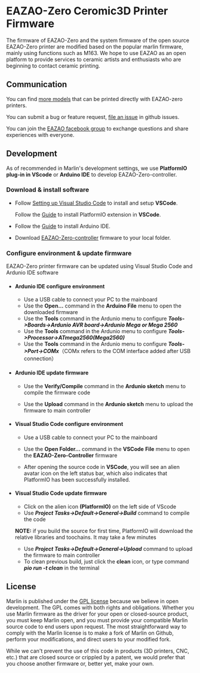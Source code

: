 # EAZAO-Zero Ceromic3D Printer Firmware

The firmware of EAZAO-Zero and the system firmware of the open source EAZAO-Zero printer are modified based on the popular marlin firmware, mainly using functions such as M163. We hope to use EAZAO as an open platform to provide services to ceramic artists and enthusiasts who are beginning to contact ceramic printing.

## Communication

You can find [more models]( https://www.thingiverse.com/eazao/designs) that can be printed directly with EAZAO-zero printers.

You can submit a bug or feature request, [file an issue](https://github.com/Eazao/EAZAO-Zero-controller/issues/new) in github issues.

You can join the [EAZAO facebook group](:https://www.facebook.com/groups/eazao) to exchange questions and share experiences with everyone.

## Development 

As of recommended in Marlin's development settings, we use **PlatformIO plug-in in VScode** or **Arduino IDE** to develop EAZAO-Zero-controller.

### Download & install software

- Follow [Setting up Visual Studio Code](https://code.visualstudio.com/docs/setup/setup-overview) to install and setup **VSCode**.

  Follow the [Guide](https://platformio.org/install/ide?install=vscode) to install PlatformIO extension in **VSCode**.

- Follow the [Guide](https://www.arduino.cc/en/Guide) to install Arduino IDE.

- Download [EAZAO-Zero-controller](https://github.com/Eazao/EAZAO-Zero-controller) firmware to your local folder.

### Configure environment & update firmware

EAZAO-Zero printer firmware can be updated using Visual Studio Code and Ardunio IDE software

- #### Ardunio IDE  configure environment
  - Use a USB cable to connect your PC to the mainboard
  - Use the **Open…** command in the **Arduino File** menu to open the downloaded firmware
  - Use the **Tools** command in the Ardunio menu to configure ***Tools->Boards->Ardunio AVR board->Ardunio Mega or Mega 2560***
  - Use the **Tools** command in the Ardunio menu to configure ***Tools->Processor->ATmega2560(Mega2560)***
  - Use the **Tools** command in the Ardunio menu to configure ***Tools->Port->COMx***（COMx refers to the COM interface added after USB connection）

- #### Ardunio IDE update firmware
  - Use the **Verify/Compile** command in the **Ardunio sketch** menu to compile the firmware code

  - Use the **Upload** command in the **Ardunio sketch** menu to upload the firmware to main controller

- #### Visual Studio Code configure environment
  - Use a USB cable to connect your PC to the mainboard
  - Use the **Open Folder…** command in the **VSCode** **File** menu to open the **EAZAO-Zero-Controller** firmware

  - After opening the source code in **VSCode**, you will see an alien avatar icon on the left status bar, which also indicates that PlatformIO has been successfully installed.

- #### Visual Studio Code update firmware
  - Click on the alien icon **(PlatformIO)** on the left side of VScode
  - Use ***Project Tasks->Default->General->Build***  command to compile the code

  **NOTE:** if you build the source for first time, PlatformIO will download the relative libraries and toochains. It may take a few minutes

  - Use ***Project Tasks->Default->General->Upload*** command to upload the firmware to main controller
  - To clean previous build, just click the **clean** icon, or type command ***pio run -t clean*** in the terminal

## License

Marlin is published under the [GPL license](https://github.com/COPYING.md) because we believe in open development. The GPL comes with both rights and obligations. Whether you use Marlin firmware as the driver for your open or closed-source product, you must keep Marlin open, and you must provide your compatible Marlin source code to end users upon request. The most straightforward way to comply with the Marlin license is to make a fork of Marlin on Github, perform your modifications, and direct users to your modified fork.

While we can't prevent the use of this code in products (3D printers, CNC, etc.) that are closed source or crippled by a patent, we would prefer that you choose another firmware or, better yet, make your own.

